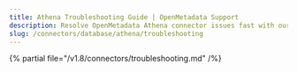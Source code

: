 ```yaml
---
title: Athena Troubleshooting Guide | OpenMetadata Support
description: Resolve OpenMetadata Athena connector issues fast with our comprehensive troubleshooting guide. Fix common database connection problems and errors quickly.
slug: /connectors/database/athena/troubleshooting
---
```


{% partial file="/v1.8/connectors/troubleshooting.md" /%}

